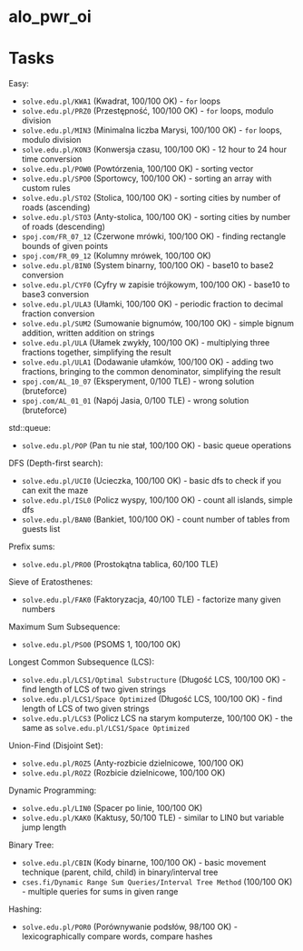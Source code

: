 # alo_pwr_oi

# Tasks
Easy:
* `solve.edu.pl/KWA1` (Kwadrat, 100/100 OK) - `for` loops
* `solve.edu.pl/PRZ0` (Przestępność, 100/100 OK) - `for` loops, modulo division
* `solve.edu.pl/MIN3` (Minimalna liczba Marysi, 100/100 OK) - `for` loops, modulo division
* `solve.edu.pl/KON3` (Konwersja czasu, 100/100 OK) - 12 hour to 24 hour time conversion
* `solve.edu.pl/POW0` (Powtórzenia, 100/100 OK) - sorting vector
* `solve.edu.pl/SPO0` (Sportowcy, 100/100 OK) - sorting an array with custom rules
* `solve.edu.pl/STO2` (Stolica, 100/100 OK) - sorting cities by number of roads (ascending)
* `solve.edu.pl/STO3` (Anty-stolica, 100/100 OK) - sorting cities by number of roads (descending)
* `spoj.com/FR_07_12` (Czerwone mrówki, 100/100 OK) - finding rectangle bounds of given points
* `spoj.com/FR_09_12` (Kolumny mrówek, 100/100 OK)
* `solve.edu.pl/BIN0` (System binarny, 100/100 OK) - base10 to base2 conversion
* `solve.edu.pl/CYF0` (Cyfry w zapisie trójkowym, 100/100 OK) - base10 to base3 conversion
* `solve.edu.pl/ULA3` (Ułamki, 100/100 OK) - periodic fraction to decimal fraction conversion
* `solve.edu.pl/SUM2` (Sumowanie bignumów, 100/100 OK) - simple bignum addition, written addition on strings
* `solve.edu.pl/ULA` (Ułamek zwykły, 100/100 OK) - multiplying three fractions together, simplifying the result
* `solve.edu.pl/ULA1` (Dodawanie ułamków, 100/100 OK) - adding two fractions, bringing to the common denominator, simplifying the result
* `spoj.com/AL_10_07` (Eksperyment, 0/100 TLE) - wrong solution (bruteforce)
* `spoj.com/AL_01_01` (Napój Jasia, 0/100 TLE) - wrong solution (bruteforce)

std::queue:
* `solve.edu.pl/POP` (Pan tu nie stał, 100/100 OK) - basic queue operations

DFS (Depth-first search):
* `solve.edu.pl/UCI0` (Ucieczka, 100/100 OK) - basic dfs to check if you can exit the maze
* `solve.edu.pl/ISL0` (Policz wyspy, 100/100 OK) - count all islands, simple dfs
* `solve.edu.pl/BAN0` (Bankiet, 100/100 OK) - count number of tables from guests list

Prefix sums:
* `solve.edu.pl/PRO0` (Prostokątna tablica, 60/100 TLE)

Sieve of Eratosthenes:
* `solve.edu.pl/FAK0` (Faktoryzacja, 40/100 TLE) - factorize many given numbers

Maximum Sum Subsequence:
* `solve.edu.pl/PSO0` (PSOMS 1, 100/100 OK)

Longest Common Subsequence (LCS):
* `solve.edu.pl/LCS1/Optimal Substructure` (Długość LCS, 100/100 OK) - find length of LCS of two given strings
* `solve.edu.pl/LCS1/Space Optimized` (Długość LCS, 100/100 OK) - find length of LCS of two given strings
* `solve.edu.pl/LCS3` (Policz LCS na starym komputerze, 100/100 OK) - the same as `solve.edu.pl/LCS1/Space Optimized`

Union-Find (Disjoint Set):
* `solve.edu.pl/ROZ5` (Anty-rozbicie dzielnicowe, 100/100 OK)
* `solve.edu.pl/ROZ2` (Rozbicie dzielnicowe, 100/100 OK)

Dynamic Programming:
* `solve.edu.pl/LIN0` (Spacer po linie, 100/100 OK)
* `solve.edu.pl/KAK0` (Kaktusy, 50/100 TLE) - similar to LIN0 but variable jump length

Binary Tree:
* `solve.edu.pl/CBIN` (Kody binarne, 100/100 OK) - basic movement technique (parent, child, child) in binary/interval tree
* `cses.fi/Dynamic Range Sum Queries/Interval Tree Method` (100/100 OK) - multiple queries for sums in given range

Hashing:
* `solve.edu.pl/POR0` (Porównywanie podsłów, 98/100 OK) - lexicographically compare words, compare hashes
